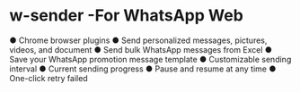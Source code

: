 # w-sender -For WhatsApp Web
● Chrome browser plugins
● Send personalized messages, pictures, videos, and document
● Send bulk WhatsApp messages from Excel
● Save your WhatsApp promotion message template
● Customizable sending interval
● Current sending progress
● Pause and resume at any time
● One-click retry failed
